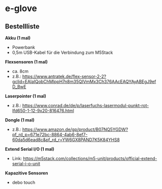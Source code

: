# e-glove

## Bestellliste

**Akku (1 mal)**
- Powerbank
- 0,5m USB-Kabel für die Verbindung zum M5Stack

**Flexsensoren (1 mal)**
- ca. 8cm
- z.B.: https://www.antratek.de/flex-sensor-2-2?gclid=EAIaIQobChMIppH7n8m35QIVmMx3Ch376AAcEAQYAyABEgJ9efD_BwE

**Laserpointer (1 mal)**
- z.B.: https://www.conrad.de/de/p/laserfuchs-lasermodul-punkt-rot-lfd650-1-12-9x20-816476.html

**Dongle (1 mal)**
- z.B.: https://www.amazon.de/gp/product/B07NQ5YGDW?pf_rd_p=671e72bc-8864-4ab6-8ef7-60da5d6ead8c&pf_rd_r=YW6GX8PAND7K5K84YHS8


**Extend Serial I/O (1 mal)**
- Link: https://m5stack.com/collections/m5-unit/products/official-extend-serial-i-o-unit

**Kapazitive Sensoren**
- debo touch